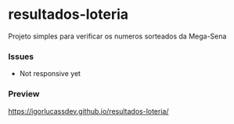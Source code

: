 # resultados-loteria

Projeto simples para verificar os numeros sorteados da Mega-Sena

### Issues
* Not responsive yet

### Preview

https://igorlucassdev.github.io/resultados-loteria/
